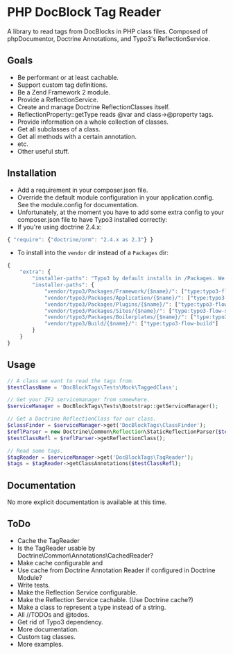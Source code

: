 PHP DocBlock Tag Reader
=======================
A library to read tags from DocBlocks in PHP class files. Composed of 
phpDocumentor, Doctrine Annotations, and Typo3's ReflectionService.

Goals
-----
* Be performant or at least cachable.
* Support custom tag definitions.
* Be a Zend Framework 2 module.
* Provide a ReflectionService.
 * Create and manage Doctrine ReflectionClasses itself.
 * ReflectionProperty::getType reads @var and class->@property tags.
 * Provide information on a whole collection of classes.
  * Get all subclasses of a class.
  * Get all methods with a certain annotation.
  * etc.
 * Other useful stuff.

Installation
------------
* Add a requirement in your composer.json file.
* Override the default module configuration in your application.config.
  See the module.config for documentation.
* Unfortunately, at the moment you have to add some extra config to your
  composer.json file to have Typo3 installed correctly:
 * If you're using doctrine 2.4.x:  
```javascript
{ "require": {"doctrine/orm": "2.4.x as 2.3"} }
```
 * To install into the `vendor` dir instead of a `Packages` dir:  
```javascript
{
    "extra": {
        "installer-paths": "Typo3 by default installs in /Packages. We want it in /vendor.",
        "installer-paths": {
            "vendor/typo3/Packages/Framework/{$name}/": ["type:typo3-flow-framework"],
            "vendor/typo3/Packages/Application/{$name}/": ["type:typo3-flow-package"],
            "vendor/typo3/Packages/Plugins/{$name}/": ["type:typo3-flow-plugin"],
            "vendor/typo3/Packages/Sites/{$name}/": ["type:typo3-flow-site"],
            "vendor/typo3/Packages/Boilerplates/{$name}/": ["type:typo3-flow-boilerplate"],
            "vendor/typo3/Build/{$name}/": ["type:typo3-flow-build"]
        }
    }
}
```

Usage
-----
```php
// A class we want to read the tags from.
$testClassName = 'DocBlockTags\Tests\Mock\TaggedClass';

// Get your ZF2 servicemanager from somewhere.
$serviceManager = DocBlockTags\Tests\Bootstrap::getServiceManager();

// Get a Doctrine ReflectionClass for our class.
$classFinder = $serviceManager->get('DocBlockTags\ClassFinder');
$reflParser = new Doctrine\Common\Reflection\StaticReflectionParser($testClassName, $classFinder);
$testClassRefl = $reflParser->getReflectionClass();

// Read some tags.
$tagReader = $serviceManager->get('DocBlockTags\TagReader');
$tags = $tagReader->getClassAnnotations($testClassRefl);
```

Documentation
-------------
No more explicit documentation is available at this time.

ToDo
----
* Cache the TagReader
 * Is the TagReader usable by Doctrine\Common\Annotations\CachedReader?
 * Make cache configurable and 
 * Use cache from Doctrine Annotation Reader if configured in Doctrine Module?
* Write tests.
* Make the Reflection Service configurable.
* Make the Reflection Service cachable. (Use Doctrine cache?)
* Make a class to represent a type instead of a string.
* All //TODOs and @todos.
* Get rid of Typo3 dependency.
* More documentation.
 * Custom tag classes.
 * More examples.